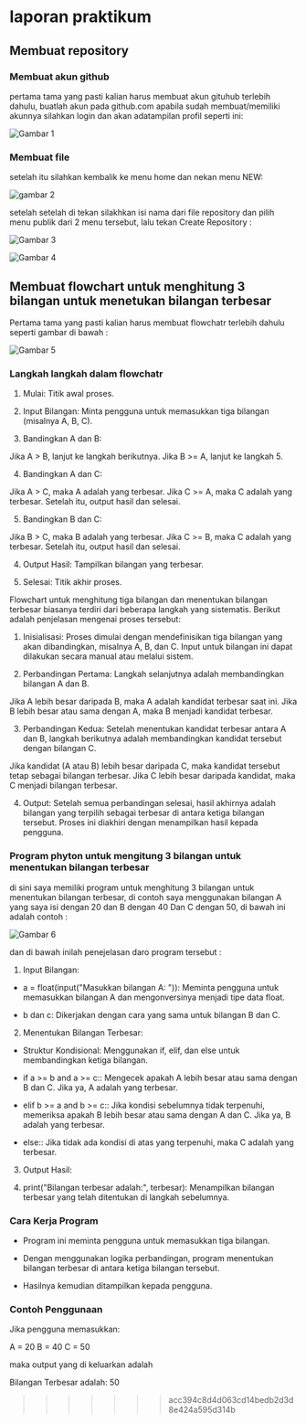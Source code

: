 # laporan praktikum

## Membuat repository

### Membuat akun github

pertama tama yang pasti kalian harus membuat akun gituhub terlebih dahulu, buatlah akun pada github.com
apabila sudah membuat/memiliki akunnya silahkan login dan akan adatampilan profil seperti ini:

![Gambar 1](Png/Profil.png)

### Membuat file
setelah itu silahkan kembalik ke menu home dan nekan menu NEW:

![gambar 2](png/Repositories.png)

setelah setelah di tekan silakhkan isi nama dari file repository dan pilih menu publik dari 2 menu tersebut,
lalu tekan Create Repository :

![Gambar 3](png/Part1.png)

![Gambar 4](png/Part2.png)

## Membuat flowchart untuk menghitung 3 bilangan untuk menetukan bilangan terbesar

Pertama tama yang pasti kalian harus membuat flowchatr terlebih dahulu seperti gambar di bawah :

![Gambar 5](Png/Flowchart.png)

### Langkah langkah dalam flowchatr

1. Mulai: Titik awal proses.

2. Input Bilangan: Minta pengguna untuk memasukkan tiga bilangan (misalnya A, B, C).

3. Bandingkan A dan B:

Jika A > B, lanjut ke langkah berikutnya.
Jika B >= A, lanjut ke langkah 5.

4. Bandingkan A dan C:

Jika A > C, maka A adalah yang terbesar.
Jika C >= A, maka C adalah yang terbesar.
Setelah itu, output hasil dan selesai.

5. Bandingkan B dan C:

Jika B > C, maka B adalah yang terbesar.
Jika C >= B, maka C adalah yang terbesar.
Setelah itu, output hasil dan selesai.

4. Output Hasil: Tampilkan bilangan yang terbesar.

7. Selesai: Titik akhir proses.

Flowchart untuk menghitung tiga bilangan dan menentukan bilangan terbesar biasanya terdiri dari beberapa langkah yang sistematis. Berikut adalah penjelasan mengenai proses tersebut:

1. Inisialisasi: Proses dimulai dengan mendefinisikan tiga bilangan yang akan dibandingkan, misalnya A, B, dan C. Input untuk bilangan ini dapat dilakukan secara manual atau melalui sistem.

2. Perbandingan Pertama: Langkah selanjutnya adalah membandingkan bilangan A dan B.

Jika A lebih besar daripada B, maka A adalah kandidat terbesar saat ini.
Jika B lebih besar atau sama dengan A, maka B menjadi kandidat terbesar.

3. Perbandingan Kedua: Setelah menentukan kandidat terbesar antara A dan B, langkah berikutnya adalah membandingkan kandidat tersebut dengan bilangan C.

Jika kandidat (A atau B) lebih besar daripada C, maka kandidat tersebut tetap sebagai bilangan terbesar.
Jika C lebih besar daripada kandidat, maka C menjadi bilangan terbesar.

4. Output: Setelah semua perbandingan selesai, hasil akhirnya adalah bilangan yang terpilih sebagai terbesar di antara ketiga bilangan tersebut. Proses ini diakhiri dengan menampilkan hasil kepada pengguna.

### Program phyton untuk mengitung 3 bilangan untuk menentukan bilangan terbesar

di sini saya memiliki program untuk menghitung 3 bilangan untuk menentukan bilangan terbesar,
di contoh saya menggunakan bilangan A yang saya isi dengan 20 dan B dengan 40 Dan C dengan 50, di bawah ini adalah contoh :

![Gambar 6](png/program.png)

dan di bawah inilah penejelasan daro program tersebut :

1. Input Bilangan:

- a = float(input("Masukkan bilangan A: ")): Meminta pengguna untuk memasukkan bilangan A dan mengonversinya menjadi tipe data float.

- b dan c: Dikerjakan dengan cara yang sama untuk bilangan B dan C.

2. Menentukan Bilangan Terbesar:

- Struktur Kondisional: Menggunakan if, elif, dan else untuk membandingkan ketiga bilangan.

- if a >= b and a >= c:: Mengecek apakah A lebih besar atau sama dengan B dan C. Jika ya, A adalah yang terbesar.

- elif b >= a and b >= c:: Jika kondisi sebelumnya tidak terpenuhi, memeriksa apakah B lebih besar atau sama dengan A dan C. Jika ya, B adalah yang terbesar.

- else:: Jika tidak ada kondisi di atas yang terpenuhi, maka C adalah yang terbesar.

3. Output Hasil:

4. print("Bilangan terbesar adalah:", terbesar): Menampilkan bilangan terbesar yang telah ditentukan di langkah sebelumnya.

### Cara Kerja Program

- Program ini meminta pengguna untuk memasukkan tiga bilangan.

- Dengan menggunakan logika perbandingan, program menentukan bilangan terbesar di antara ketiga bilangan tersebut.

- Hasilnya kemudian ditampilkan kepada pengguna.

### Contoh Penggunaan

Jika pengguna memasukkan:

A = 20
B = 40
C = 50

maka output yang di keluarkan adalah 

Bilangan Terbesar adalah: 50
>>>>>>> acc394c8d4d063cd14bedb2d3d8e424a595d314b
